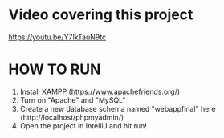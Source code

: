 # Video covering this project
https://youtu.be/Y7IkTauN9tc

# HOW TO RUN
1. Install XAMPP (https://www.apachefriends.org/)
2. Turn on "Apache" and "MySQL"
3. Create a new database schema named "webappfinal" here (http://localhost/phpmyadmin/)
4. Open the project in IntelliJ and hit run!